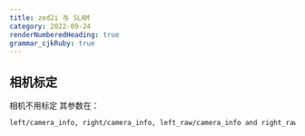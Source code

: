 ```yaml
---
title: zed2i 与 SLAM
category: 2022-09-24
renderNumberedHeading: true
grammar_cjkRuby: true
---
```


## 相机标定
相机不用标定
其参数在：

``` bash
left/camera_info, right/camera_info, left_raw/camera_info and right_raw/camera_info
```

